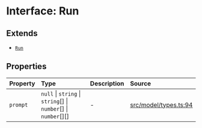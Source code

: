 # Interface: Run

## Extends

- [`Run`](../../Base/interfaces/Run.md)

## Properties

| Property | Type | Description | Source |
| :------ | :------ | :------ | :------ |
| `prompt` | `null` \| `string` \| `string`[] \| `number`[] \| `number`[][] | - | [src/model/types.ts:94](https://github.com/dexaai/llm-tools/blob/2a387dc/src/model/types.ts#L94) |
